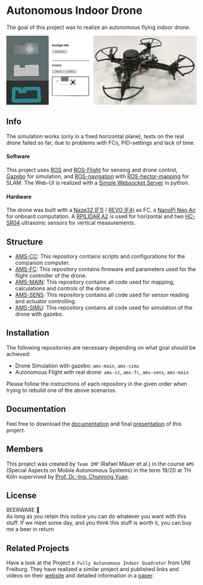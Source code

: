 # Autonomous Indoor Drone

The goal of this project was to realize an autonomous flying indoor drone.

![Apollo](images/header.jpg)

## Info

The simulation works (only in a fixed horizontal plane), tests on the real drone failed so far, due to problems with FCs, PID-settings and lack of time.

#### Software

This project uses [ROS](https://www.ros.org/) and [ROS-Flight](https://rosflight.org/) for sensing and drone control, [Gazebo](http://gazebosim.org/) for simulation, and [ROS-navigation](https://wiki.ros.org/navigation) with [ROS-hector-mapping](https://wiki.ros.org/hector_mapping) for SLAM. The Web-UI is realized with a [Simple Websocket Server](https://github.com/pikhovkin/simple-websocket-server) in python.

#### Hardware

The drone was built with a [Naze32 (F1)](https://www.dronetrest.com/t/naze-32-revision-6-flight-controller-guide/1605) / [REVO (F4)](http://copterjungle.de/f4-revo-stm32f405-flight-controller/) as FC, a [NanoPi Neo Air](https://www.friendlyarm.com/index.php?route=product/product&product_id=151) for onboard computation. A [RPILIDAR A2](https://www.slamtec.com/en/Lidar/A2) is used for horizontal and two [HC-SR04](https://www.sparkfun.com/products/15569) ultrasonic sensors for vertical measurements.

## Structure

- [AMS-CC](https://bitbucket.org/ams2019/ams-cc): This repository contains scripts and configurations for the companion computer.
- [AMS-FC](https://bitbucket.org/ams2019/ams-fc): This repository contains firmware and parameters used for the flight controller of the drone.
- [AMS-MAIN](https://bitbucket.org/ams2019/ams-main): This repository contains all code used for mapping, calculations and controls of the drone.
- [AMS-SENS](https://bitbucket.org/ams2019/ams-sens): This repository contains all code used for sensor reading and actuator controlling.
- [AMS-SIMU](https://bitbucket.org/ams2019/ams-simu): This repository contains all code used for simulation of the drone with gazebo.

## Installation

The following repositories are necessary depending on what goal should be achieved:

- Drone Simulation with gazebo: `ams-main`, `ams-simu`
- Autonomous Flight with real drone: `ams-cc`, `ams-fc`, `ams-sens`, `ams-main`

Please follow the instructions of each repository in the given order when trying to rebuild one of the above scenarios.

## Documentation

Feel free to download the [documentation](docs/project-documentation.pdf) and final [presentation](docs/end-presentation.pdf) of this project.

## Members

This project was created by `Team IMP` (Rafael Mäuer et al.) in the course `AMS` (Special Aspects on Mobile Autonomous Systems) in the term 19/20 at TH Köln supervised by [Prof. Dr.-Ing. Chunrong Yuan](https://www.th-koeln.de/personen/chunrong.yuan/).

## License

BEERWARE 🍺  
As long as you retain this notice you can do whatever you want with this stuff. If we meet some day, and you think this stuff is worth it, you can buy me a beer in return

## Related Projects

Have a look at the Project `A Fully Autonomous Indoor Quadrotor` from UNI Freiburg. They have realized a similar project and published links and videos on their [website](http://ais.informatik.uni-freiburg.de/projects/quadrotor/) and detailed information in a [paper](http://www.slawomir.de/publications/grzonka12tro_quad/grzonka12tro_quad.pdf).
